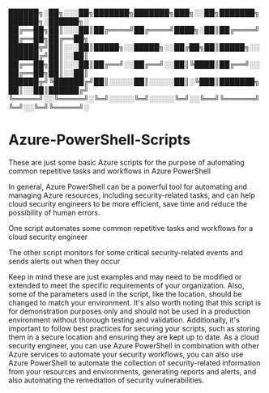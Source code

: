 ██████╗░██╗░░░██╗███████╗███████╗███╗░░██╗███████╗██████╗░██████╗░
██╔══██╗██║░░░██║██╔════╝██╔════╝████╗░██║██╔════╝██╔══██╗██╔══██╗
██████╦╝██║░░░██║█████╗░░█████╗░░██╔██╗██║█████╗░░██████╔╝██║░░██║
██╔══██╗██║░░░██║██╔══╝░░██╔══╝░░██║╚████║██╔══╝░░██╔══██╗██║░░██║
██████╦╝╚██████╔╝██║░░░░░██║░░░░░██║░╚███║███████╗██║░░██║██████╔╝
╚═════╝░░╚═════╝░╚═╝░░░░░╚═╝░░░░░╚═╝░░╚══╝╚══════╝╚═╝░░╚═╝╚═════╝░

# Azure-PowerShell-Scripts

These are just some basic Azure scripts for the purpose of automating common repetitive tasks and workflows in Azure PowerShell

In general, Azure PowerShell can be a powerful tool for automating and managing Azure resources, including security-related tasks, 
and can help cloud security engineers to be more efficient, save time and reduce the possibility of human errors.

One script automates some common repetitive tasks and workflows for a cloud security engineer

The other script monitors for some critical security-related events and sends alerts out when they occur


Keep in mind these are just examples and may need to be modified or extended to meet the specific requirements of your organization. 
Also, some of the parameters used in the script, like the location, should be changed to match your environment. It's also worth 
noting that this script is for demonstration purposes only and should not be used in a production environment without thorough 
testing and validation. Additionally, it's important to follow best practices for securing your scripts, such as storing them in a 
secure location and ensuring they are kept up to date. As a cloud security engineer, you can use Azure PowerShell in combination 
with other Azure services to automate your security workflows, you can also use Azure PowerShell to automate the collection of 
security-related information from your resources and environments, generating reports and alerts, and also automating the 
remediation of security vulnerabilities.